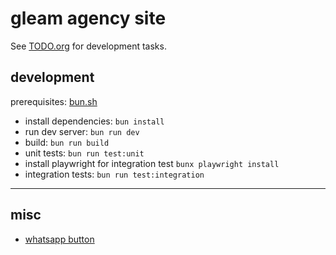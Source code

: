 # gleam agency site

See [TODO.org](TODO.org) for development tasks.

## development

prerequisites: [bun.sh](https://bun.sh)

- install dependencies: `bun install`
- run dev server: `bun run dev`
- build: `bun run build`
- unit tests: `bun run test:unit`
- install playwright for integration test `bunx playwright install`
- integration tests: `bun run test:integration`

---

## misc

- [whatsapp button](https://codepen.io/demoonkevin/pen/MvPEpV)
